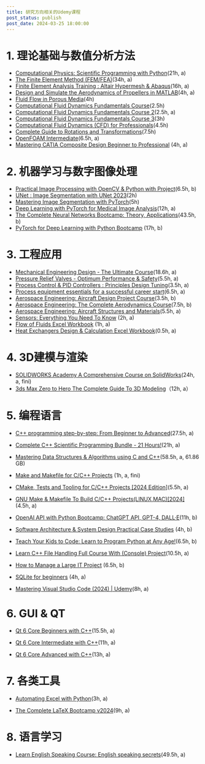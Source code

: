 ```yaml
---
title: 研究方向相关的Udemy课程
post_status: publish
post_date: 2024-03-25 18:00:00
---
```


# 1. 理论基础与数值分析方法

-   [Computational Physics: Scientific Programming with Python](https://www.udemy.com/course/computational-physics/?couponCode=2021PM20)(21h, a)
-   [The Finite Element Method (FEM/FEA)](https://www.udemy.com/course/the-finite-element-method/?couponCode=LEADERSALE24B)(34h, a)
-   [Finite Element Analysis Training : Altair Hypermesh & Abaqus](https://www.udemy.com/course/complete-course-altair-hypermesh-abaqusindustry-projects/?kw=Finite+Element+Analysis+Training+%3A+Altair+Hypermesh+%26+Abaqus&src=sac&couponCode=LEADERSALE24B)(16h, a)
-   [Design and Simulate the Aerodynamics of Propellers in MATLAB](https://www.udemy.com/course/aerodynamics-propeller-matlab-simulate-design-wing/?kw=Design+and+Simulate+the+Aerodynamics+of+Propellers+in+MATLAB&src=sac&couponCode=LEADERSALE24B)(4h, a)
-   [Fluid Flow in Porous Media](https://www.udemy.com/course/fluid-flow-in-porous-media/?couponCode=2021PM20)(4h)
-   [Computational Fluid Dynamics Fundamentals Course](https://www.udemy.com/course/computational-fluid-dynamics-fundamentals-course/?couponCode=2021PM20)(2.5h)
-   [Computational Fluid Dynamics Fundamentals Course 2](https://www.udemy.com/course/computational-fluid-dynamics-fundamentals-course-2/?kw=Computational+Fluid+Dynamics+Fundamentals+Course&src=sac&couponCode=2021PM20)(2.5h, a)
-   [Computational Fluid Dynamics Fundamentals Course 3](https://www.udemy.com/course/computational-fluid-dynamics-fundamentals-course-3/?couponCode=2021PM20)(3h)
-   [Computational Fluid Dynamics (CFD) for Professionals](https://www.udemy.com/course/cfd-for-professionals/?couponCode=2021PM20)(4.5h)
-   [Complete Guide to Rotations and Transformations](https://www.udemy.com/course/complete-guide-to-rotations-and-transformations/?couponCode=2021PM20)(7.5h)
-   [OpenFOAM Intermediate](https://www.udemy.com/course/openfoam-intermediate/?couponCode=2021PM20)(6.5h, a)
-   [Mastering CATIA Composite Design Beginner to Professional](https://www.udemy.com/course/mastering-catia-composite-design-beginner-to-professional/?couponCode=LEADERSALE24B) (4h, a)

# 2. 机器学习与数字图像处理

-   [Practical Image Processing with OpenCV & Python with Project](https://www.udemy.com/course/image-processing-using-opencv-from-zero-to-hero/?kw=Practical+Image+Processing+with+OpenCV+%26+Python+with+Project&src=sac&couponCode=LEADERSALE24B)(6.5h, b)
-   [UNet : Image Segmentation with UNet 2023](https://www.udemy.com/course/unet-image-segmentation-with-unet-2023/?couponCode=2021PM20)(2h)
-   [Mastering Image Segmentation with PyTorch](https://www.udemy.com/course/mastering-image-segmentation-with-pytorch/?couponCode=2021PM20)(5h)
-   [Deep Learning with PyTorch for Medical Image Analysis](https://www.udemy.com/course/deep-learning-with-pytorch-for-medical-image-analysis/?couponCode=2021PM20)(12h, a)
-   [The Complete Neural Networks Bootcamp: Theory, Applications](https://www.udemy.com/course/the-complete-neural-networks-bootcamp-theory-applications/?couponCode=KEEPLEARNING)(43.5h, b)
-   [PyTorch for Deep Learning with Python Bootcamp](https://www.udemy.com/course/pytorch-for-deep-learning-with-python-bootcamp/?kw=PyTorch+for+Deep+Learning+with+Python+Bootcamp&src=sac&couponCode=LEADERSALE24B) (17h, b)

# 3. 工程应用

-   [Mechanical Engineering Design - The Ultimate Course](https://www.udemy.com/course/mechanical-engineering-design-ultimate-course/?couponCode=2021PM20)(18.6h, a)
-   [Pressure Relief Valves - Optimum Performance & Safety](https://www.udemy.com/course/pressure-relief-valves-optimum-performance-safety/?kw=Pressure+Relief+Valves+-+Optimum+Performance+%26+Safety&src=sac&couponCode=LEADERSALE24B)(5.5h, a)
-   [Process Control & PID Controllers : Principles Design Tuning](https://www.udemy.com/course/process-control-pid-controllers-principles-design-tuning/?kw=Process+Control+%26+PID+Controllers+%3A+Principles+Design+Tuning&src=sac&couponCode=LEADERSALE24B)(3.5h, a)
-   [Process equipment essentials for a successful career start](https://www.udemy.com/course/process-equipment-essentials-for-a-successful-career-start/?couponCode=2021PM20)(6.5h, a)
-   [Aerospace Engineering: Aircraft Design Project Course](https://www.udemy.com/course/aerospace-engineering-aircraft-design-project-course/?kw=Aerospace+Engineering%3A+Aircraft+Design+Project+Course&src=sac&couponCode=LEADERSALE24B)(3.5h, b)
-   [Aerospace Engineering: The Complete Aerodynamics Course](https://www.udemy.com/course/aerospace-engineering-the-complete-aerodynamics-course/?kw=Aerospace+Engineering%3A+The+Complete+Aerodynamics+Course&src=sac&couponCode=LEADERSALE24B)(7.5h, b)
-   [Aerospace Engineering: Aircraft Structures and Materials](https://www.udemy.com/course/aerospace-engineering-aircraft-structures-and-materials/?kw=Aerospace+Engineering%3A+Aircraft+Structures+and+Materials&src=sac&couponCode=LEADERSALE24B)(5.5h, a)
-   [Sensors: Everything You Need To Know](https://www.udemy.com/course/sensors-interfacing-sensor-wiring-sensor-temperature-humidity-sensors/?couponCode=2021PM20) (2h, a)
-   [Flow of Fluids Excel Workbook](https://www.udemy.com/course/flow-of-fluids-excel-workbook/?couponCode=LEADERSALE24B) (1h, a)
-   [Heat Exchangers Design & Calculation Excel Workbook](https://www.udemy.com/course/heat-exchangers-design-calculation-excel-workbook/?couponCode=2021PM20)(0.5h, a)


# 4. 3D建模与渲染

- [SOLIDWORKS Academy A Comprehensive Course on SolidWorks](https://www.udemy.com/course/solidworks-ncd)(24h, a, fini)
- [3ds Max Zero to Hero The Complete Guide To 3D Modeling](https://www.udemy.com/course/3ds-max-zero-to-hero/?couponCode=LEADERSALE24B)（12h, a）

# 5. 编程语言

-   [C++ programming step-by-step: From Beginner to Advanced](https://www.udemy.com/course/cplusplus-programming-step-by-step/?kw=C%2B%2B+programming+step-by-step%3A+From+Beginner+to+Advanced&src=sac&couponCode=LEADERSALE24B)(27.5h, a)
    
-   [Complete C++ Scientific Programming Bundle - 21 Hours!](https://www.udemy.com/course/cpp-for-scientific-programming/?kw=Complete+C%2B%2B+Scientific+Programming+Bundle&src=sac&couponCode=LEADERSALE24B)(21h, a)
    
-   [Mastering Data Structures & Algorithms using C and C++](https://www.udemy.com/course/datastructurescncpp/?kw=Mastering+Data+Structures+%26+Algorithms+using+C+and+C%2B%2B&src=sac&couponCode=LEADERSALE24B)(58.5h, a, 61.86 GB)
    
-   [Make and Makefile for C/C++ Projects](https://www.udemy.com/course/make-and-makefile-for-cc-projects-2022-edition/?kw=Make+and+Makefile+for+C%2FC%2B%2B+Projects&src=sac&couponCode=LEADERSALE24B) (1h, a, fini)
    
-   [CMake, Tests and Tooling for C/C++ Projects [2024 Edition]](https://www.udemy.com/course/cmake-tests-and-tooling-for-cc-projects/?kw=CMake%2C+Tests+and+Tooling+for+C%2FC%2B%2B+Projects&src=sac&couponCode=LEADERSALE24B)(5.5h, a)
    
-   [GNU Make & Makefile To Build C/C++ Projects(LINUX,MAC)[2024]](https://www.udemy.com/course/gnu-make-makefile-to-build-cc-projects-linuxmac/?couponCode=2021PM20) (4.5h, a)

-   [OpenAI API with Python Bootcamp: ChatGPT API, GPT-4, DALL·E](https://www.udemy.com/course/openai-api-chatgpt-gpt4-with-python-bootcamp/?couponCode=2021PM20)(11h, b)

-   [Software Architecture & System Design Practical Case Studies](https://www.udemy.com/course/software-architecture-system-design-practical-case-studies/?kw=Software+Architecture+%26+System+Design+Practical+Case+Studies&src=sac&couponCode=LEADERSALE24B) (4h, b)
    
-   [Teach Your Kids to Code: Learn to Program Python at Any Age!](https://www.udemy.com/course/teach-your-kids-to-code/?kw=Teach+Your+Kids+to+Code%3A+Learn+to+Program+Python+at+Any+Age%21&src=sac&couponCode=LEADERSALE24B)(6.5h, b)
    
-   [Learn C++ File Handling Full Course With (Console) Project](https://www.udemy.com/course/learn-c-file-handling-full-course-with-console-project/?couponCode=KEEPLEARNING)(10.5h, a)

-   [How to Manage a Large IT Project](https://www.udemy.com/course/managing-a-large-it-project/?couponCode=LEADERSALE24B) (6.5h, b)

-   [SQLite for beginners](https://www.udemy.com/course/sqlite-for-beginners/?couponCode=LEADERSALE24B) (4h, a)

-   [Mastering Visual Studio Code (2024) | Udemy](https://www.udemy.com/course/mastering-visual-studio-code/?couponCode=KEEPLEARNING)(8h, a)

# 6. GUI & QT

-   [Qt 6 Core Beginners with C++](https://www.udemy.com/course/qt-6-core-beginners-with-cpp/?kw=Qt+6+Core+Beginners+with+C%2B%2B&src=sac&couponCode=LEADERSALE24B)(15.5h, a)
    
-   [Qt 6 Core Intermediate with C++](https://www.udemy.com/course/qt-6-core-intermediate/?kw=Qt+6+Core+Intermediate+with+C%2B%2B&src=sac&couponCode=LEADERSALE24B)(11h, a)
    
-   [Qt 6 Core Advanced with C++](https://www.udemy.com/course/qt-6-core-advanced/?kw=Qt+6+Core+Advanced+with+C%2B%2B&src=sac&couponCode=LEADERSALE24B)(13h, a)

# 7. 各类工具

-   [Automating Excel with Python](https://www.udemy.com/course/automating-excel-with-python/?couponCode=KEEPLEARNING)(3h, a)
    
-   [The Complete LaTeX Bootcamp v2024](https://www.udemy.com/course/writing-a-full-latex-document-from-scratch/?couponCode=2021PM20)(9h, a)

# 8. 语言学习

-   [Learn English Speaking Course: English speaking secrets](https://www.udemy.com/course/how-to-understand-native-speakers/?kw=Learn+English+Speaking+Course%3A+English+speaking+secrets&src=sac&couponCode=LEADERSALE24B)(49.5h, a)